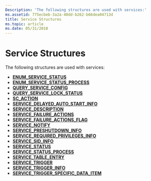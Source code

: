 ```yaml
---
Description: 'The following structures are used with services:'
ms.assetid: 775ecbeb-3a2a-40dd-b262-b66dea04713d
title: Service Structures
ms.topic: article
ms.date: 05/31/2018
---
```


# Service Structures

The following structures are used with services:

-   [**ENUM\_SERVICE\_STATUS**](/windows/desktop/api/Winsvc/ns-winsvc-enum_service_statusa)
-   [**ENUM\_SERVICE\_STATUS\_PROCESS**](/windows/desktop/api/Winsvc/ns-winsvc-enum_service_status_processa)
-   [**QUERY\_SERVICE\_CONFIG**](/windows/desktop/api/Winsvc/ns-winsvc-query_service_configa)
-   [**QUERY\_SERVICE\_LOCK\_STATUS**](/windows/desktop/api/Winsvc/ns-winsvc-query_service_lock_statusa)
-   [**SC\_ACTION**](/windows/desktop/api/Winsvc/ns-winsvc-sc_action)
-   [**SERVICE\_DELAYED\_AUTO\_START\_INFO**](/windows/desktop/api/Winsvc/ns-winsvc-service_delayed_auto_start_info)
-   [**SERVICE\_DESCRIPTION**](/windows/desktop/api/Winsvc/ns-winsvc-service_descriptiona)
-   [**SERVICE\_FAILURE\_ACTIONS**](/windows/desktop/api/Winsvc/ns-winsvc-service_failure_actionsa)
-   [**SERVICE\_FAILURE\_ACTIONS\_FLAG**](/windows/desktop/api/Winsvc/ns-winsvc-service_failure_actions_flag)
-   [**SERVICE\_NOTIFY**](/windows/desktop/api/Winsvc/ns-winsvc-service_notify_2a)
-   [**SERVICE\_PRESHUTDOWN\_INFO**](/windows/desktop/api/Winsvc/ns-winsvc-service_preshutdown_info)
-   [**SERVICE\_REQUIRED\_PRIVILEGES\_INFO**](/windows/desktop/api/Winsvc/ns-winsvc-service_required_privileges_infoa)
-   [**SERVICE\_SID\_INFO**](/windows/desktop/api/Winsvc/ns-winsvc-service_sid_info)
-   [**SERVICE\_STATUS**](/windows/desktop/api/Winsvc/ns-winsvc-service_status)
-   [**SERVICE\_STATUS\_PROCESS**](/windows/desktop/api/Winsvc/ns-winsvc-service_status_process)
-   [**SERVICE\_TABLE\_ENTRY**](/windows/desktop/api/Winsvc/ns-winsvc-service_table_entrya)
-   [**SERVICE\_TRIGGER**](/windows/desktop/api/winsvc/ns-winsvc-service_trigger)
-   [**SERVICE\_TRIGGER\_INFO**](/windows/desktop/api/winsvc/ns-winsvc-service_trigger_info)
-   [**SERVICE\_TRIGGER\_SPECIFIC\_DATA\_ITEM**](/windows/desktop/api/winsvc/ns-winsvc-service_trigger_specific_data_item)

 

 



